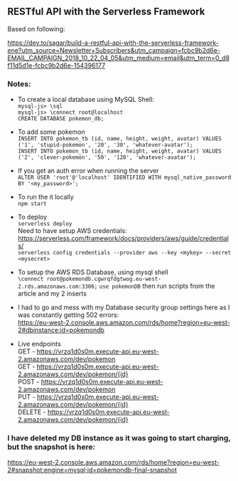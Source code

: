 ## RESTful API with the Serverless Framework

Based on following:

https://dev.to/sagar/build-a-restful-api-with-the-serverless-framework-ene?utm_source=Newsletter+Subscribers&utm_campaign=fcbc9b2d6e-EMAIL_CAMPAIGN_2018_10_22_04_05&utm_medium=email&utm_term=0_d8f11d5d1e-fcbc9b2d6e-154396177

### Notes:

- To create a local database using MySQL Shell:<br>
  `mysql-js> \sql`<br>
  `mysql-js> \connect root@localhost`<br>
  `CREATE DATABASE pokemon_db;`

- To add some pokemon<br>
  `INSERT INTO pokemon_tb (id, name, height, weight, avatar) VALUES ('1', 'stupid-pokemon', '20', '30', 'whatever-avatar');`<br>
  `INSERT INTO pokemon_tb (id, name, height, weight, avatar) VALUES ('2', 'clever-pokemon', '50', '120', 'whatever-avatar');`

- If you get an auth error when running the server<br>
  `ALTER USER 'root'@'localhost' IDENTIFIED WITH mysql_native_password BY '<my_password>';`

- To run the it locally<br>
  `npm start`

- To deploy<br>
  `serverless deploy`<br>
  Need to have setup AWS credentials:
  https://serverless.com/framework/docs/providers/aws/guide/credentials/<br>
  `serverless config credentials --provider aws --key <mykey> --secret <mysecret>`

- To setup the AWS RDS Database, using mysql shell<br>
  `\connect root@pokemondb.cgwrqfdgtwog.eu-west-2.rds.amazonaws.com:3306;`
  `use pokemonDB`
  then run scripts from the article and my 2 inserts

- I had to go and mess with my Database security group settings here as I was constantly getting 502 errors:<br>
  https://eu-west-2.console.aws.amazon.com/rds/home?region=eu-west-2#dbinstance:id=pokemondb

- Live endpoints<br>
  GET - https://vrzq1d0s0m.execute-api.eu-west-2.amazonaws.com/dev/pokemon<br>
  GET - https://vrzq1d0s0m.execute-api.eu-west-2.amazonaws.com/dev/pokemon/{id}<br>
  POST - https://vrzq1d0s0m.execute-api.eu-west-2.amazonaws.com/dev/pokemon<br>
  PUT - https://vrzq1d0s0m.execute-api.eu-west-2.amazonaws.com/dev/pokemon/{id}<br>
  DELETE - https://vrzq1d0s0m.execute-api.eu-west-2.amazonaws.com/dev/pokemon/{id}<br>

### I have deleted my DB instance as it was going to start charging, but the snapshot is here:

https://eu-west-2.console.aws.amazon.com/rds/home?region=eu-west-2#snapshot:engine=mysql;id=pokemondb-final-snapshot
